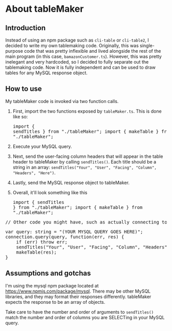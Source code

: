 About tableMaker
================

Introduction
------------
Instead of using an npm package such as `cli-table` or `cli-table2`, I decided to write my own tablemaking code.  Originally, this was single-purpose code that was pretty inflexible and lived alongside the rest of the main program (in this case, `bamazonCustomer.ts`).  However, this was pretty inelegant and very hardcoded, so I decided to fully separate out the tablemaking code.  Now it is fully independent and can be used to draw tables for any MySQL response object.

How to use
----------
My tableMaker code is invoked via two function calls.

1. First, import the two functions exposed by `tableMaker.ts`.  This is done like so: <pre>import { sendTitles } from "./tableMaker";
import { makeTable } from "./tableMaker";</pre>

1. Execute your MySQL query.

1. Next, send the user-facing column headers that will appear in the table header to tableMaker by calling `sendTitles()`.  Each title should be a string in an array: `sendTitles("Your", "User", "Facing", "Column", "Headers", "Here")`.

1. Lastly, send the MySQL response object to tableMaker.

1. Overall, it'll look something like this <pre>import { sendTitles } from "./tableMaker";
import { makeTable } from "./tableMaker";</pre>

<pre>// Other code you might have, such as actually connecting to your database</pre>

<pre>var query: string = "(YOUR MYSQL QUERY GOES HERE)";
connection.query(query, function(err, res) {
    if (err) throw err;
    sendTitles("Your", "User", "Facing", "Column", "Headers", "Here");
    makeTable(res);
}</pre>

Assumptions and gotchas
-----------------------
I'm using the mysql npm package located at https://www.npmjs.com/package/mysql.  There may be other MySQL libraries, and they may format their responses differently.  tableMaker expects the response to be an array of objects.

Take care to have the number and order of arguments to `sendTitles()` match the number and order of columns you are SELECTing in your MySQL query.